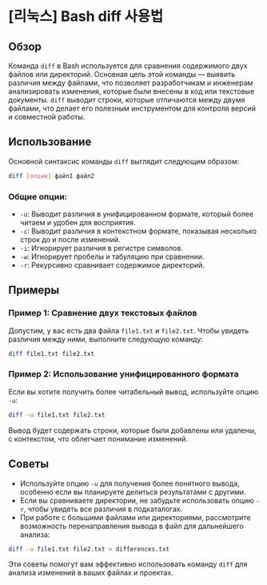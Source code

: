 # [리눅스] Bash diff 사용법

## Обзор
Команда `diff` в Bash используется для сравнения содержимого двух файлов или директорий. Основная цель этой команды — выявить различия между файлами, что позволяет разработчикам и инженерам анализировать изменения, которые были внесены в код или текстовые документы. `diff` выводит строки, которые отличаются между двумя файлами, что делает его полезным инструментом для контроля версий и совместной работы.

## Использование
Основной синтаксис команды `diff` выглядит следующим образом:

```bash
diff [опции] файл1 файл2
```

### Общие опции:
- `-u`: Выводит различия в унифицированном формате, который более читаем и удобен для восприятия.
- `-c`: Выводит различия в контекстном формате, показывая несколько строк до и после изменений.
- `-i`: Игнорирует различия в регистре символов.
- `-w`: Игнорирует пробелы и табуляцию при сравнении.
- `-r`: Рекурсивно сравнивает содержимое директорий.

## Примеры
### Пример 1: Сравнение двух текстовых файлов
Допустим, у вас есть два файла `file1.txt` и `file2.txt`. Чтобы увидеть различия между ними, выполните следующую команду:

```bash
diff file1.txt file2.txt
```

### Пример 2: Использование унифицированного формата
Если вы хотите получить более читабельный вывод, используйте опцию `-u`:

```bash
diff -u file1.txt file2.txt
```

Вывод будет содержать строки, которые были добавлены или удалены, с контекстом, что облегчает понимание изменений.

## Советы
- Используйте опцию `-u` для получения более понятного вывода, особенно если вы планируете делиться результатами с другими.
- Если вы сравниваете директории, не забудьте использовать опцию `-r`, чтобы увидеть все различия в подкаталогах.
- При работе с большими файлами или директориями, рассмотрите возможность перенаправления вывода в файл для дальнейшего анализа:

```bash
diff -u file1.txt file2.txt > differences.txt
```

Эти советы помогут вам эффективно использовать команду `diff` для анализа изменений в ваших файлах и проектах.